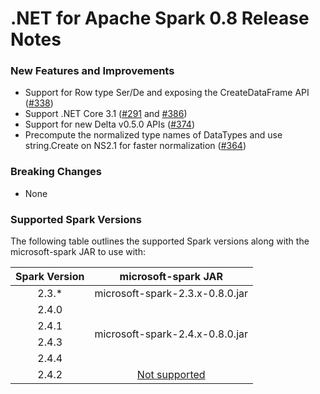 # .NET for Apache Spark 0.8 Release Notes

### New Features and Improvements

* Support for Row type Ser/De and exposing the CreateDataFrame API ([#338](https://github.com/dotnet/spark/pull/338))
* Support .NET Core 3.1 ([#291](https://github.com/dotnet/spark/pull/291) and [#386](https://github.com/dotnet/spark/pull/386))
* Support for new Delta v0.5.0 APIs ([#374](https://github.com/dotnet/spark/pull/374))
* Precompute the normalized type names of DataTypes and use string.Create on NS2.1 for faster normalization ([#364](https://github.com/dotnet/spark/pull/364))

### Breaking Changes
* None

### Supported Spark Versions

The following table outlines the supported Spark versions along with the microsoft-spark JAR to use with:

<table>
    <thead>
        <tr>
            <th>Spark Version</th>
            <th>microsoft-spark JAR</th>
        </tr>
    </thead>
    <tbody align="center">
        <tr>
            <td>2.3.*</td>
            <td>microsoft-spark-2.3.x-0.8.0.jar</td>
        </tr>
        <tr>
            <td>2.4.0</td>
            <td rowspan=4>microsoft-spark-2.4.x-0.8.0.jar</td>
        </tr>
        <tr>
            <td>2.4.1</td>
        </tr>
        <tr>
            <td>2.4.3</td>
        </tr>
        <tr>
            <td>2.4.4</td>
        </tr>
        <tr>
            <td>2.4.2</td>
            <td><a href="https://github.com/dotnet/spark/issues/60">Not supported</a></td>
        </tr>
    </tbody>
</table>
